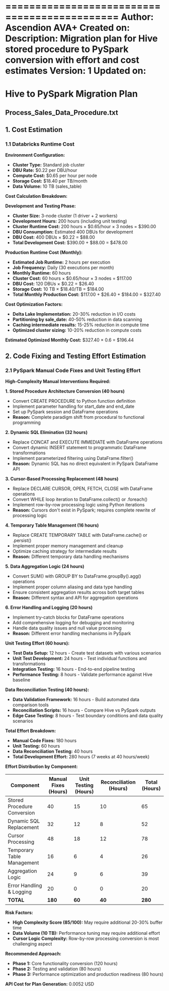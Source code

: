 =============================================
Author:        Ascendion AVA+
Created on:   
Description:   Migration plan for Hive stored procedure to PySpark conversion with effort and cost estimates
Version: 1
Updated on: 
=============================================

# Hive to PySpark Migration Plan
## Process_Sales_Data_Procedure.txt

## 1. Cost Estimation

### 1.1 Databricks Runtime Cost

**Environment Configuration:**
- **Cluster Type:** Standard job cluster
- **DBU Rate:** $0.22 per DBU/hour
- **Compute Cost:** $0.65 per hour per node
- **Storage Cost:** $18.40 per TB/month
- **Data Volume:** 10 TB (sales_table)

**Cost Calculation Breakdown:**

**Development and Testing Phase:**
- **Cluster Size:** 3-node cluster (1 driver + 2 workers)
- **Development Hours:** 200 hours (including unit testing)
- **Cluster Runtime Cost:** 200 hours × $0.65/hour × 3 nodes = $390.00
- **DBU Consumption:** Estimated 400 DBUs for development
- **DBU Cost:** 400 DBUs × $0.22 = $88.00
- **Total Development Cost:** $390.00 + $88.00 = $478.00

**Production Runtime Cost (Monthly):**
- **Estimated Job Runtime:** 2 hours per execution
- **Job Frequency:** Daily (30 executions per month)
- **Monthly Runtime:** 60 hours
- **Cluster Cost:** 60 hours × $0.65/hour × 3 nodes = $117.00
- **DBU Cost:** 120 DBUs × $0.22 = $26.40
- **Storage Cost:** 10 TB × $18.40/TB = $184.00
- **Total Monthly Production Cost:** $117.00 + $26.40 + $184.00 = $327.40

**Cost Optimization Factors:**
- **Delta Lake Implementation:** 20-30% reduction in I/O costs
- **Partitioning by sale_date:** 40-50% reduction in data scanning
- **Caching intermediate results:** 15-25% reduction in compute time
- **Optimized cluster sizing:** 10-20% reduction in compute costs

**Estimated Optimized Monthly Cost:** $327.40 × 0.6 = $196.44

## 2. Code Fixing and Testing Effort Estimation

### 2.1 PySpark Manual Code Fixes and Unit Testing Effort

**High-Complexity Manual Interventions Required:**

**1. Stored Procedure Architecture Conversion (40 hours)**
- Convert CREATE PROCEDURE to Python function definition
- Implement parameter handling for start_date and end_date
- Set up PySpark session and DataFrame operations
- **Reason:** Complete paradigm shift from procedural to functional programming

**2. Dynamic SQL Elimination (32 hours)**
- Replace CONCAT and EXECUTE IMMEDIATE with DataFrame operations
- Convert dynamic INSERT statement to programmatic DataFrame transformations
- Implement parameterized filtering using DataFrame.filter()
- **Reason:** Dynamic SQL has no direct equivalent in PySpark DataFrame API

**3. Cursor-Based Processing Replacement (48 hours)**
- Replace DECLARE CURSOR, OPEN, FETCH, CLOSE with DataFrame operations
- Convert WHILE loop iteration to DataFrame.collect() or .foreach()
- Implement row-by-row processing logic using Python iterations
- **Reason:** Cursors don't exist in PySpark; requires complete rewrite of processing logic

**4. Temporary Table Management (16 hours)**
- Replace CREATE TEMPORARY TABLE with DataFrame.cache() or .persist()
- Implement proper memory management and cleanup
- Optimize caching strategy for intermediate results
- **Reason:** Different temporary data handling mechanisms

**5. Data Aggregation Logic (24 hours)**
- Convert SUM() with GROUP BY to DataFrame.groupBy().agg() operations
- Implement proper column aliasing and data type handling
- Ensure consistent aggregation results across both target tables
- **Reason:** Different syntax and API for aggregation operations

**6. Error Handling and Logging (20 hours)**
- Implement try-catch blocks for DataFrame operations
- Add comprehensive logging for debugging and monitoring
- Handle data quality issues and null value processing
- **Reason:** Different error handling mechanisms in PySpark

**Unit Testing Effort (60 hours):**
- **Test Data Setup:** 12 hours - Create test datasets with various scenarios
- **Unit Test Development:** 24 hours - Test individual functions and transformations
- **Integration Testing:** 16 hours - End-to-end pipeline testing
- **Performance Testing:** 8 hours - Validate performance against Hive baseline

**Data Reconciliation Testing (40 hours):**
- **Data Validation Framework:** 16 hours - Build automated data comparison tools
- **Reconciliation Scripts:** 16 hours - Compare Hive vs PySpark outputs
- **Edge Case Testing:** 8 hours - Test boundary conditions and data quality scenarios

**Total Effort Breakdown:**
- **Manual Code Fixes:** 180 hours
- **Unit Testing:** 60 hours
- **Data Reconciliation Testing:** 40 hours
- **Total Development Effort:** 280 hours (7 weeks at 40 hours/week)

**Effort Distribution by Component:**

| Component | Manual Fixes (Hours) | Unit Testing (Hours) | Reconciliation (Hours) | Total (Hours) |
|-----------|---------------------|---------------------|------------------------|---------------|
| Stored Procedure Conversion | 40 | 15 | 10 | 65 |
| Dynamic SQL Replacement | 32 | 12 | 8 | 52 |
| Cursor Processing | 48 | 18 | 12 | 78 |
| Temporary Table Management | 16 | 6 | 4 | 26 |
| Aggregation Logic | 24 | 9 | 6 | 39 |
| Error Handling & Logging | 20 | 0 | 0 | 20 |
| **TOTAL** | **180** | **60** | **40** | **280** |

**Risk Factors:**
- **High Complexity Score (85/100):** May require additional 20-30% buffer time
- **Data Volume (10 TB):** Performance tuning may require additional effort
- **Cursor Logic Complexity:** Row-by-row processing conversion is most challenging aspect

**Recommended Approach:**
- **Phase 1:** Core functionality conversion (120 hours)
- **Phase 2:** Testing and validation (80 hours)
- **Phase 3:** Performance optimization and production readiness (80 hours)

**API Cost for Plan Generation:** 0.0052 USD